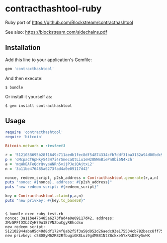 # contracthashtool-ruby

Ruby port of https://github.com/Blockstream/contracthashtool

See also: https://blockstream.com/sidechains.pdf

## Installation

Add this line to your application's Gemfile:

```ruby
gem 'contracthashtool'
```

And then execute:

    $ bundle

Or install it yourself as:

    $ gem install contracthashtool

## Usage

```ruby
require 'contracthashtool'
require 'bitcoin'

Bitcoin.network = :testnet3

r = '5121038695b28f1649c711aedb1fec8df54874334cfb7ddf31ba3132a94d00bdc9715251ae'
p = 'cMcpaCT6pHkyS4347i4rSmecaQtLiu1eH28NWmBiePn8bi6N4kzh'
a = 'mqWkEAFeQdrQvyaWNRn5vijPJeiQAjtxL2'
n = '3a11be476485a6273fad4a0e09117d42'

nonce, redeem_script, p2sh_address = Contracthashtool.generate(r,a,n)
puts "nonce: #{nonce}, address: #{p2sh_address}"
puts "new redeem script: #{redeem_script}"

key = Contracthashtool.claim(p,a,n)
puts "new privkey: #{key.to_base58}"
```

<pre>
<code>
$ bundle exec ruby test.rb
nonce: 3a11be476485a6273fad4a0e09117d42, address: 2MvGPFfDXbJZyH79u187VNZbuCgyRBhcdsw
new redeem script: 512102944aba05d40d8df1724f8ab2f5f3a58d052d26aedc93e175534cb782becc8ff751ae
new privkey: cSBD8yM62R82RfbugiGK8Lui9gdMB81NtZBckxe5YxRsDSKySwHK
</code>
</pre>

